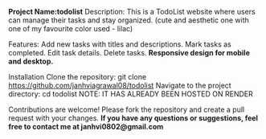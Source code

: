 **Project Name:todolist**
Description: This is a TodoList website where users can manage their tasks and stay organized. (cute and aesthetic one with one of my favourite color used - lilac)

Features:
Add new tasks with titles and descriptions.
Mark tasks as completed.
Edit task details.
Delete tasks.
**Responsive design for mobile and desktop.**

Installation
Clone the repository: git clone https://github.com/janhviagrawal08/todolist
Navigate to the project directory: cd todolist
NOTE: IT HAS ALREADY BEEN HOSTED ON RENDER

Contributions are welcome! Please fork the repository and create a pull request with your changes.
__If you have any questions or suggestions, feel free to contact me at janhvi0802@gmail.com__
